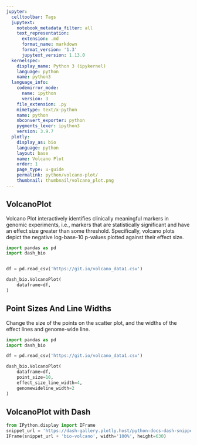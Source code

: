 ```yaml
---
jupyter:
  celltoolbar: Tags
  jupytext:
    notebook_metadata_filter: all
    text_representation:
      extension: .md
      format_name: markdown
      format_version: '1.3'
      jupytext_version: 1.13.0
  kernelspec:
    display_name: Python 3 (ipykernel)
    language: python
    name: python3
  language_info:
    codemirror_mode:
      name: ipython
      version: 3
    file_extension: .py
    mimetype: text/x-python
    name: python
    nbconvert_exporter: python
    pygments_lexer: ipython3
    version: 3.9.7
  plotly:
    display_as: bio
    language: python
    layout: base
    name: Volcano Plot
    order: 1
    page_type: u-guide
    permalink: python/volcano-plot/
    thumbnail: thumbnail/volcano_plot.png
---
```


## VolcanoPlot
Volcano Plot interactively identifies clinically meaningful markers in genomic experiments, i.e., markers that are statistically significant and have an effect size greater than some threshold. Specifically, volcano plots depict the negative log-base-10 p-values plotted against their effect size.

```python
import pandas as pd
import dash_bio


df = pd.read_csv('https://git.io/volcano_data1.csv')

dash_bio.VolcanoPlot(
    dataframe=df,
)
```

## Point Sizes And Line Widths
Change the size of the points on the scatter plot, and the widths of the effect lines and genome-wide line.


```python
import pandas as pd
import dash_bio

df = pd.read_csv('https://git.io/volcano_data1.csv')

dash_bio.VolcanoPlot(
    dataframe=df,
    point_size=10,
    effect_size_line_width=4,
    genomewideline_width=2
)
```

## VolcanoPlot with Dash

```python hide_code=true
from IPython.display import IFrame
snippet_url = 'https://dash-gallery.plotly.host/python-docs-dash-snippets/'
IFrame(snippet_url + 'bio-volcano', width='100%', height=630)
```
